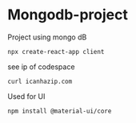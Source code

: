 # Mongodb-project
Project using mongo dB  

```
npx create-react-app client
```
see ip of codespace
```
curl icanhazip.com
```

Used for UI
```
npm install @material-ui/core
```